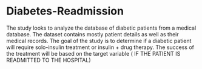 # Diabetes-Readmission
The study looks to analyze the database of diabetic patients from a medical database. The dataset contains mostly patient details as well as their medical records. The goal of the study is to determine if a diabetic patient will require solo-insulin treatment or insulin + drug therapy. The success of the treatment will be based on the target variable ( IF THE PATIENT IS READMITTED TO THE HOSPITAL)
